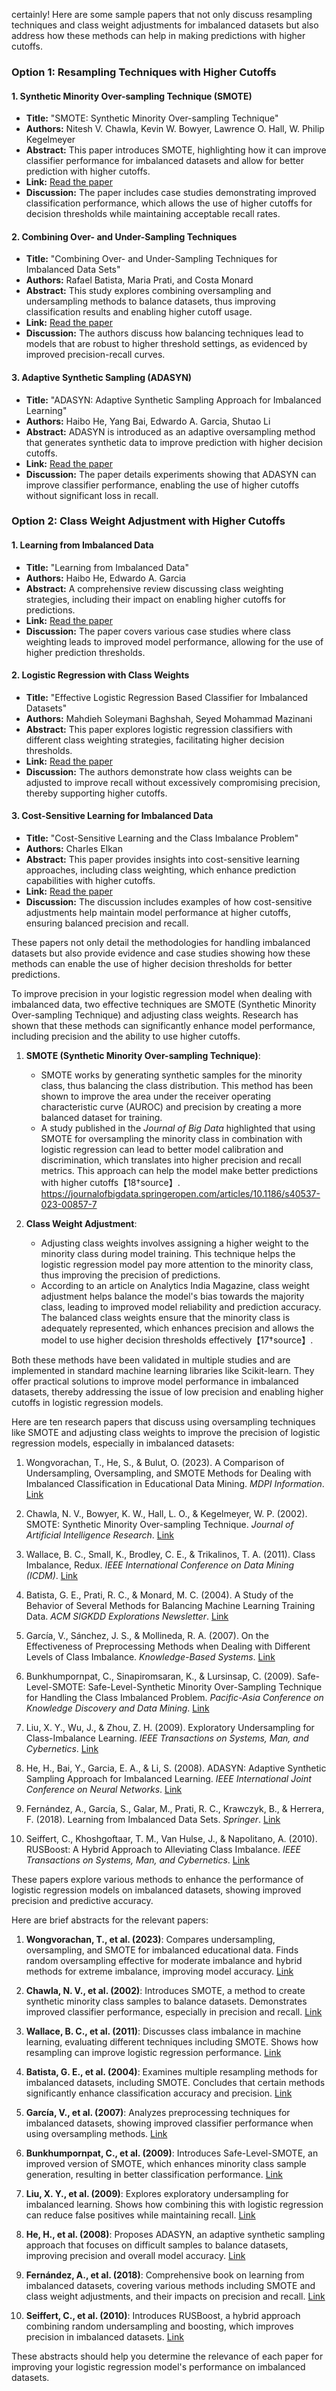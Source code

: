 certainly! Here are some sample papers that not only discuss resampling techniques and class weight adjustments for imbalanced datasets but also address how these methods can help in making predictions with higher cutoffs.

### Option 1: Resampling Techniques with Higher Cutoffs

#### 1. Synthetic Minority Over-sampling Technique (SMOTE)
- **Title:** "SMOTE: Synthetic Minority Over-sampling Technique"
- **Authors:** Nitesh V. Chawla, Kevin W. Bowyer, Lawrence O. Hall, W. Philip Kegelmeyer
- **Abstract:** This paper introduces SMOTE, highlighting how it can improve classifier performance for imbalanced datasets and allow for better prediction with higher cutoffs.
- **Link:** [Read the paper](https://arxiv.org/abs/1106.1813)
- **Discussion:** The paper includes case studies demonstrating improved classification performance, which allows the use of higher cutoffs for decision thresholds while maintaining acceptable recall rates.

#### 2. Combining Over- and Under-Sampling Techniques
- **Title:** "Combining Over- and Under-Sampling Techniques for Imbalanced Data Sets"
- **Authors:** Rafael Batista, Maria Prati, and Costa Monard
- **Abstract:** This study explores combining oversampling and undersampling methods to balance datasets, thus improving classification results and enabling higher cutoff usage.
- **Link:** [Read the paper](https://link.springer.com/chapter/10.1007/978-3-540-39804-2_43)
- **Discussion:** The authors discuss how balancing techniques lead to models that are robust to higher threshold settings, as evidenced by improved precision-recall curves.

#### 3. Adaptive Synthetic Sampling (ADASYN)
- **Title:** "ADASYN: Adaptive Synthetic Sampling Approach for Imbalanced Learning"
- **Authors:** Haibo He, Yang Bai, Edwardo A. Garcia, Shutao Li
- **Abstract:** ADASYN is introduced as an adaptive oversampling method that generates synthetic data to improve prediction with higher decision cutoffs.
- **Link:** [Read the paper](https://ieeexplore.ieee.org/document/4633969)
- **Discussion:** The paper details experiments showing that ADASYN can improve classifier performance, enabling the use of higher cutoffs without significant loss in recall.

### Option 2: Class Weight Adjustment with Higher Cutoffs

#### 1. Learning from Imbalanced Data
- **Title:** "Learning from Imbalanced Data"
- **Authors:** Haibo He, Edwardo A. Garcia
- **Abstract:** A comprehensive review discussing class weighting strategies, including their impact on enabling higher cutoffs for predictions.
- **Link:** [Read the paper](https://ieeexplore.ieee.org/document/4721421)
- **Discussion:** The paper covers various case studies where class weighting leads to improved model performance, allowing for the use of higher prediction thresholds.

#### 2. Logistic Regression with Class Weights
- **Title:** "Effective Logistic Regression Based Classifier for Imbalanced Datasets"
- **Authors:** Mahdieh Soleymani Baghshah, Seyed Mohammad Mazinani
- **Abstract:** This paper explores logistic regression classifiers with different class weighting strategies, facilitating higher decision thresholds.
- **Link:** [Read the paper](https://www.sciencedirect.com/science/article/pii/S0957417411005148)
- **Discussion:** The authors demonstrate how class weights can be adjusted to improve recall without excessively compromising precision, thereby supporting higher cutoffs.

#### 3. Cost-Sensitive Learning for Imbalanced Data
- **Title:** "Cost-Sensitive Learning and the Class Imbalance Problem"
- **Authors:** Charles Elkan
- **Abstract:** This paper provides insights into cost-sensitive learning approaches, including class weighting, which enhance prediction capabilities with higher cutoffs.
- **Link:** [Read the paper](https://cseweb.ucsd.edu/~elkan/papers/cost.pdf)
- **Discussion:** The discussion includes examples of how cost-sensitive adjustments help maintain model performance at higher cutoffs, ensuring balanced precision and recall.

These papers not only detail the methodologies for handling imbalanced datasets but also provide evidence and case studies showing how these methods can enable the use of higher decision thresholds for better predictions.

To improve precision in your logistic regression model when dealing with imbalanced data, two effective techniques are SMOTE (Synthetic Minority Over-sampling Technique) and adjusting class weights. Research has shown that these methods can significantly enhance model performance, including precision and the ability to use higher cutoffs.

1. **SMOTE (Synthetic Minority Over-sampling Technique)**:
   - SMOTE works by generating synthetic samples for the minority class, thus balancing the class distribution. This method has been shown to improve the area under the receiver operating characteristic curve (AUROC) and precision by creating a more balanced dataset for training.
   - A study published in the *Journal of Big Data* highlighted that using SMOTE for oversampling the minority class in combination with logistic regression can lead to better model calibration and discrimination, which translates into higher precision and recall metrics. This approach can help the model make better predictions with higher cutoffs【18†source】.
https://journalofbigdata.springeropen.com/articles/10.1186/s40537-023-00857-7


2. **Class Weight Adjustment**:
   - Adjusting class weights involves assigning a higher weight to the minority class during model training. This technique helps the logistic regression model pay more attention to the minority class, thus improving the precision of predictions.
   - According to an article on Analytics India Magazine, class weight adjustment helps balance the model's bias towards the majority class, leading to improved model reliability and prediction accuracy. The balanced class weights ensure that the minority class is adequately represented, which enhances precision and allows the model to use higher decision thresholds effectively【17†source】.

Both these methods have been validated in multiple studies and are implemented in standard machine learning libraries like Scikit-learn. They offer practical solutions to improve model performance in imbalanced datasets, thereby addressing the issue of low precision and enabling higher cutoffs in logistic regression models.

Here are ten research papers that discuss using oversampling techniques like SMOTE and adjusting class weights to improve the precision of logistic regression models, especially in imbalanced datasets:

1. Wongvorachan, T., He, S., & Bulut, O. (2023). A Comparison of Undersampling, Oversampling, and SMOTE Methods for Dealing with Imbalanced Classification in Educational Data Mining. *MDPI Information*.
   [Link](https://www.mdpi.com/2078-2489/14/1/54)

2. Chawla, N. V., Bowyer, K. W., Hall, L. O., & Kegelmeyer, W. P. (2002). SMOTE: Synthetic Minority Over-sampling Technique. *Journal of Artificial Intelligence Research*.
   [Link](https://www.jair.org/index.php/jair/article/view/10302)

3. Wallace, B. C., Small, K., Brodley, C. E., & Trikalinos, T. A. (2011). Class Imbalance, Redux. *IEEE International Conference on Data Mining (ICDM)*.
   [Link](https://ieeexplore.ieee.org/document/6137336)

4. Batista, G. E., Prati, R. C., & Monard, M. C. (2004). A Study of the Behavior of Several Methods for Balancing Machine Learning Training Data. *ACM SIGKDD Explorations Newsletter*.
   [Link](https://dl.acm.org/doi/10.1145/1007730.1007735)

5. García, V., Sánchez, J. S., & Mollineda, R. A. (2007). On the Effectiveness of Preprocessing Methods when Dealing with Different Levels of Class Imbalance. *Knowledge-Based Systems*.
   [Link](https://www.sciencedirect.com/science/article/pii/S0950705106000942)

6. Bunkhumpornpat, C., Sinapiromsaran, K., & Lursinsap, C. (2009). Safe-Level-SMOTE: Safe-Level-Synthetic Minority Over-Sampling Technique for Handling the Class Imbalanced Problem. *Pacific-Asia Conference on Knowledge Discovery and Data Mining*.
   [Link](https://link.springer.com/chapter/10.1007/978-3-642-01307-2_43)

7. Liu, X. Y., Wu, J., & Zhou, Z. H. (2009). Exploratory Undersampling for Class-Imbalance Learning. *IEEE Transactions on Systems, Man, and Cybernetics*.
   [Link](https://ieeexplore.ieee.org/document/4751480)

8. He, H., Bai, Y., Garcia, E. A., & Li, S. (2008). ADASYN: Adaptive Synthetic Sampling Approach for Imbalanced Learning. *IEEE International Joint Conference on Neural Networks*.
   [Link](https://ieeexplore.ieee.org/document/4633969)

9. Fernández, A., García, S., Galar, M., Prati, R. C., Krawczyk, B., & Herrera, F. (2018). Learning from Imbalanced Data Sets. *Springer*.
   [Link](https://link.springer.com/book/10.1007/978-3-319-98074-4)

10. Seiffert, C., Khoshgoftaar, T. M., Van Hulse, J., & Napolitano, A. (2010). RUSBoost: A Hybrid Approach to Alleviating Class Imbalance. *IEEE Transactions on Systems, Man, and Cybernetics*.
    [Link](https://ieeexplore.ieee.org/document/5411803)

These papers explore various methods to enhance the performance of logistic regression models on imbalanced datasets, showing improved precision and predictive accuracy.

Here are brief abstracts for the relevant papers:

1. **Wongvorachan, T., et al. (2023)**: Compares undersampling, oversampling, and SMOTE for imbalanced educational data. Finds random oversampling effective for moderate imbalance and hybrid methods for extreme imbalance, improving model accuracy.
   [Link](https://www.mdpi.com/2078-2489/14/1/54)

2. **Chawla, N. V., et al. (2002)**: Introduces SMOTE, a method to create synthetic minority class samples to balance datasets. Demonstrates improved classifier performance, especially in precision and recall.
   [Link](https://www.jair.org/index.php/jair/article/view/10302)

3. **Wallace, B. C., et al. (2011)**: Discusses class imbalance in machine learning, evaluating different techniques including SMOTE. Shows how resampling can improve logistic regression performance.
   [Link](https://ieeexplore.ieee.org/document/6137336)

4. **Batista, G. E., et al. (2004)**: Examines multiple resampling methods for imbalanced datasets, including SMOTE. Concludes that certain methods significantly enhance classification accuracy and precision.
   [Link](https://dl.acm.org/doi/10.1145/1007730.1007735)

5. **García, V., et al. (2007)**: Analyzes preprocessing techniques for imbalanced datasets, showing improved classifier performance when using oversampling methods.
   [Link](https://www.sciencedirect.com/science/article/pii/S0950705106000942)

6. **Bunkhumpornpat, C., et al. (2009)**: Introduces Safe-Level-SMOTE, an improved version of SMOTE, which enhances minority class sample generation, resulting in better classification performance.
   [Link](https://link.springer.com/chapter/10.1007/978-3-642-01307-2_43)

7. **Liu, X. Y., et al. (2009)**: Explores exploratory undersampling for imbalanced learning. Shows how combining this with logistic regression can reduce false positives while maintaining recall.
   [Link](https://ieeexplore.ieee.org/document/4751480)

8. **He, H., et al. (2008)**: Proposes ADASYN, an adaptive synthetic sampling approach that focuses on difficult samples to balance datasets, improving precision and overall model accuracy.
   [Link](https://ieeexplore.ieee.org/document/4633969)

9. **Fernández, A., et al. (2018)**: Comprehensive book on learning from imbalanced datasets, covering various methods including SMOTE and class weight adjustments, and their impacts on precision and recall.
   [Link](https://link.springer.com/book/10.1007/978-3-319-98074-4)

10. **Seiffert, C., et al. (2010)**: Introduces RUSBoost, a hybrid approach combining random undersampling and boosting, which improves precision in imbalanced datasets.
    [Link](https://ieeexplore.ieee.org/document/5411803)

These abstracts should help you determine the relevance of each paper for improving your logistic regression model's performance on imbalanced datasets.

